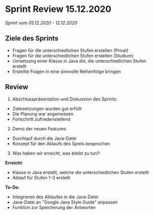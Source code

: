 # Sprint Review 15.12.2020
*Sprint vom 05.12.2020 - 12.12.2020*

## Ziele des Sprints

- Fragen für die unterschiedlichen Stufen erstellen (Privat)
- Fragen für die unterschiedlichen Stufen erstellen (Studium)
- Umsetzung einer Klasse in Java die, die unterschiedlichen Stufen erstellt
- Erstellte Fragen in eine sinnvolle Reihenfolge bringen

## Review

1. Abschlusspräsentation und Diskussion des Sprints:

- Zielesetzungen wurden gut erfüllt
- Die Planung war angemessen
- Fortschritt zufriedenstellend

2. Demo der neuen Features:

- Durchlauf durch die Java-Datei
- Konzept für den Ablaufs des Spiels besprochen

3. Was haben wir erreicht, was bleibt zu tun?:

**Erreicht**:

- Klasse in Java erstellt, welche die unterschiedlichen Stufen erstellt
- Ablauf für Stufen 1-3 erstellt 

**To-Do**:

- Integrieren des Ablaufes in die Java-Datei
- Java-Datei an "Google Java Style Guide" anpassen
- Funktion zur Speicherung der Antworten